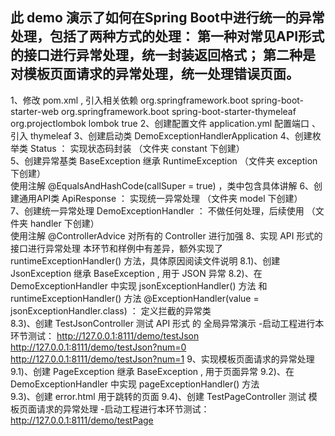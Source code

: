 此 demo 演示了如何在Spring Boot中进行统一的异常处理，包括了两种方式的处理：
第一种对常见API形式的接口进行异常处理，统一封装返回格式；
第二种是对模板页面请求的异常处理，统一处理错误页面。
-----------------------------------------------------------------------
1、修改 pom.xml , 引入相关依赖
    <dependencies>
        <dependency>
            <groupId>org.springframework.boot</groupId>
            <artifactId>spring-boot-starter-web</artifactId>
        </dependency>
        <dependency>
            <groupId>org.springframework.boot</groupId>
            <artifactId>spring-boot-starter-thymeleaf</artifactId>
        </dependency>
        <dependency>
            <groupId>org.projectlombok</groupId>
            <artifactId>lombok</artifactId>
            <optional>true</optional>
        </dependency>
    </dependencies>
2、创建配置文件 application.yml 
    配置端口 、引入 thymeleaf
3、创建启动类 DemoExceptionHandlerApplication
4、创建枚举类 Status ： 实现状态码封装 （文件夹 constant 下创建）  
5、创建异常基类 BaseException 继承 RuntimeException （文件夹 exception 下创建）  
    使用注解 @EqualsAndHashCode(callSuper = true) ，类中包含具体讲解
6、创建通用API类 ApiResponse ： 实现统一异常处理 （文件夹 model 下创建）  
7、创建统一异常处理 DemoExceptionHandler ： 不做任何处理，后续使用 （文件夹 handler 下创建）  
    使用注解 @ControllerAdvice 对所有的 Controller 进行加强
8、实现 API 形式的接口进行异常处理
    本环节和样例中有差异，额外实现了 runtimeExceptionHandler() 方法，具体原因阅读文件说明
    8.1)、创建 JsonException 继承 BaseException , 用于 JSON 异常
    8.2)、在 DemoExceptionHandler 中实现 jsonExceptionHandler() 方法  和 runtimeExceptionHandler() 方法
        @ExceptionHandler(value = jsonExceptionHandler.class) ： 定义拦截的异常类  
    8.3)、创建 TestJsonController 测试 API 形式 的 全局异常演示
    -启动工程进行本环节测试：
    http://127.0.0.1:8111/demo/testJson
    http://127.0.0.1:8111/demo/testJson?num=0
    http://127.0.0.1:8111/demo/testJson?num=1
9、实现模板页面请求的异常处理
    9.1)、创建 PageException 继承 BaseException , 用于页面异常
    9.2)、在 DemoExceptionHandler 中实现 pageExceptionHandler() 方法  
    9.3)、创建 error.html 用于跳转的页面
    9.4)、创建 TestPageController 测试 模板页面请求的异常处理
    -启动工程进行本环节测试：
    http://127.0.0.1:8111/demo/testPage

